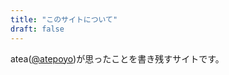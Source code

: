 ```yaml
---
title: "このサイトについて"
draft: false
---
```



atea([@atepoyo](https://twitter.com/atepoyo))が思ったことを書き残すサイトです。


